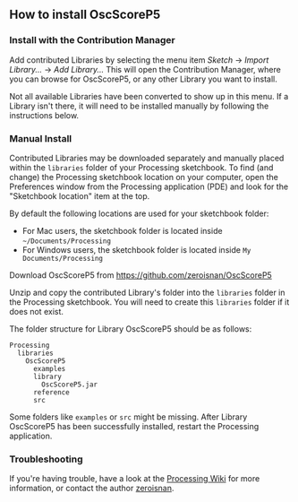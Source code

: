 ## How to install OscScoreP5

### Install with the Contribution Manager

Add contributed Libraries by selecting the menu item _Sketch_ → _Import Library..._ → _Add Library..._ This will open the Contribution Manager, where you can browse for OscScoreP5, or any other Library you want to install.

Not all available Libraries have been converted to show up in this menu. If a Library isn't there, it will need to be installed manually by following the instructions below.

### Manual Install

Contributed Libraries may be downloaded separately and manually placed within the `libraries` folder of your Processing sketchbook. To find (and change) the Processing sketchbook location on your computer, open the Preferences window from the Processing application (PDE) and look for the "Sketchbook location" item at the top.

By default the following locations are used for your sketchbook folder: 
  * For Mac users, the sketchbook folder is located inside `~/Documents/Processing` 
  * For Windows users, the sketchbook folder is located inside `My Documents/Processing`

Download OscScoreP5 from https://github.com/zeroisnan/OscScoreP5

Unzip and copy the contributed Library's folder into the `libraries` folder in the Processing sketchbook. You will need to create this `libraries` folder if it does not exist.

The folder structure for Library OscScoreP5 should be as follows:

```
Processing
  libraries
    OscScoreP5
      examples
      library
        OscScoreP5.jar
      reference
      src
```
             
Some folders like `examples` or `src` might be missing. After Library OscScoreP5 has been successfully installed, restart the Processing application.

### Troubleshooting

If you're having trouble, have a look at the [Processing Wiki](https://github.com/processing/processing/wiki/How-to-Install-a-Contributed-Library) for more information, or contact the author [zeroisnan](https://github.com/zeroisnan).
